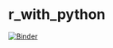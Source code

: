 # r_with_python
[![Binder](https://mybinder.org/badge_logo.svg)](https://mybinder.org/v2/gh/17sefanov/regex1/HEAD)

